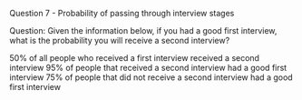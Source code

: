 Question 7 - Probability of passing through interview stages

Question: Given the information below, if you had a good first interview, what is the probability you will receive a second interview?

50% of all people who received a first interview received a second interview
95% of people that received a second interview had a good first interview
75% of people that did not receive a second interview had a good first interview
